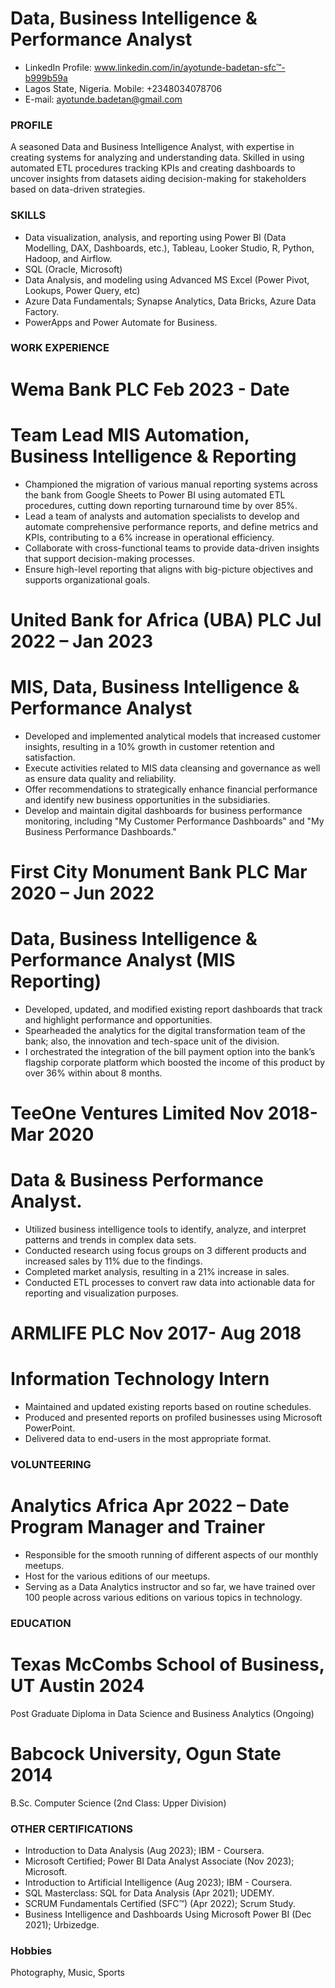 # Data, Business Intelligence & Performance Analyst

- LinkedIn Profile: www.linkedin.com/in/ayotunde-badetan-sfc™-b999b59a
- Lagos State, Nigeria. Mobile: +2348034078706 
- E-mail: ayotunde.badetan@gmail.com

### PROFILE
A seasoned Data and Business Intelligence Analyst, with expertise in creating systems for analyzing and understanding data. Skilled in using automated ETL procedures tracking KPIs and creating dashboards to uncover insights from datasets aiding decision-making for stakeholders based on data-driven strategies.

### SKILLS
- Data visualization, analysis, and reporting using Power BI (Data Modelling, DAX, Dashboards, etc.), Tableau, Looker Studio, R, Python, Hadoop, and Airflow.
- SQL (Oracle, Microsoft)
- Data Analysis, and modeling using Advanced MS Excel (Power Pivot, Lookups, Power Query, etc)
- Azure Data Fundamentals; Synapse Analytics, Data Bricks, Azure Data Factory.
- PowerApps and Power Automate for Business.

### WORK EXPERIENCE
# Wema Bank PLC	Feb 2023 - Date
# Team Lead MIS Automation, Business Intelligence & Reporting
- Championed the migration of various manual reporting systems across the bank from Google Sheets to Power BI using automated ETL procedures, cutting down reporting turnaround time by over 85%.
-	Lead a team of analysts and automation specialists to develop and automate comprehensive performance reports, and define metrics and KPIs, contributing to a 6% increase in operational efficiency.
-	Collaborate with cross-functional teams to provide data-driven insights that support decision-making processes.
-	Ensure high-level reporting that aligns with big-picture objectives and supports organizational goals.

# United Bank for Africa (UBA) PLC	Jul 2022 – Jan 2023 
# MIS, Data, Business Intelligence & Performance Analyst
-	Developed and implemented analytical models that increased customer insights, resulting in a 10% growth in customer retention and satisfaction.
-	Execute activities related to MIS data cleansing and governance as well as ensure data quality and reliability.
-	Offer recommendations to strategically enhance financial performance and identify new business opportunities in the subsidiaries.
-	Develop and maintain digital dashboards for business performance monitoring, including "My Customer Performance Dashboards" and "My Business Performance Dashboards."

# First City Monument Bank PLC	Mar 2020 – Jun 2022 
# Data, Business Intelligence & Performance Analyst (MIS Reporting)
-	Developed, updated, and modified existing report dashboards that track and highlight performance and opportunities.
-	Spearheaded the analytics for the digital transformation team of the bank; also, the innovation and tech-space unit of the division.
-	I orchestrated the integration of the bill payment option into the bank’s flagship corporate platform which boosted the income of this product by over 36% within about 8 months.

# TeeOne Ventures Limited	Nov 2018- Mar 2020 
# Data & Business Performance Analyst.
-	Utilized business intelligence tools to identify, analyze, and interpret patterns and trends in complex data sets.
-	Conducted research using focus groups on 3 different products and increased sales by 11% due to the findings.
-	Completed market analysis, resulting in a 21% increase in sales.
-	Conducted ETL processes to convert raw data into actionable data for reporting and visualization purposes.

# ARMLIFE PLC	Nov 2017- Aug 2018 
# Information Technology Intern
-	Maintained and updated existing reports based on routine schedules.
-	Produced and presented reports on profiled businesses using Microsoft PowerPoint.
-	Delivered data to end-users in the most appropriate format.

### VOLUNTEERING
# Analytics Africa	Apr 2022 – Date Program Manager and Trainer
-	Responsible for the smooth running of different aspects of our monthly meetups.
-	Host for the various editions of our meetups.
-	Serving as a Data Analytics instructor and so far, we have trained over 100 people across various editions on various topics in technology.

### EDUCATION
# Texas McCombs School of Business, UT Austin	2024
  Post Graduate Diploma in Data Science and Business Analytics (Ongoing)
# Babcock University, Ogun State	2014
  B.Sc. Computer Science (2nd Class: Upper Division)

### OTHER CERTIFICATIONS
-	Introduction to Data Analysis (Aug 2023); IBM - Coursera.
-	Microsoft Certified; Power BI Data Analyst Associate (Nov 2023); Microsoft.
-	Introduction to Artificial Intelligence (Aug 2023); IBM - Coursera.
-	SQL Masterclass: SQL for Data Analysis (Apr 2021); UDEMY.
-	SCRUM Fundamentals Certified (SFC™) (Apr 2022); Scrum Study.
-	Business Intelligence and Dashboards Using Microsoft Power BI (Dec 2021); Urbizedge.

### Hobbies
Photography, Music, Sports
